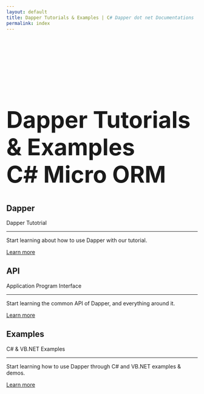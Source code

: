 ```yaml
---
layout: default
title: Dapper Tutorials & Examples | C# Dapper dot net Documentations | C# Micro ORM
permalink: index
---
```




<div class="rotator rotator-dark">
	<div class="rotator-header">
		<div class="rotator-header-inner wow slideInRight"></div>
	</div>
	<div class="rotator-body">
		<div class="rotator-body-inner">
<div>
	<div style="margin: auto; width: 728px; margin-bottom: 60px;">
	<script type="text/javascript">
		google_ad_client = "ca-pub-7869211898023730";
		google_ad_slot = "1439249006";
		google_ad_width = 728;
		google_ad_height = 90;
	</script>
	</div>
</div>
<br>
<br>
<br>
<div class="container">
<h1 class="text-center" style=" font-size: 60px">Dapper Tutorials & Examples <br> C# Micro ORM</h1>
<div class="row">
	<div class="col-md-6 col-lg-4">
		<div class="jumbotron">
			<h2 class="display-4">Dapper</h2>
			<p class="lead">Dapper Tutotrial</p>
			<hr class="my-4">
			<p>Start learning about how to use Dapper with our tutorial.</p>
			<p class="lead">
				<a class="btn btn-z btn-lg" href="dapper" role="button">Learn more</a>
			</p>
		</div>
	</div>
	<div class="col-md-6 col-lg-4">
		<div class="jumbotron">
			<h2 class="display-4">API</h2>
			<p class="lead">Application Program Interface</p>
			<hr class="my-4">
			<p>Start learning the common API of Dapper, and everything around it.</p>
			<p class="lead">
				<a class="btn btn-z btn-lg" href="dapper" role="button">Learn more</a>
			</p>
		</div>
	</div>
	<div class="col-md-6 col-lg-4">
		<div class="jumbotron">
			<h2 class="display-4">Examples</h2>
			<p class="lead">C# & VB.NET Examples</p>
			<hr class="my-4">
			<p>Start learning how to use Dapper through C# and VB.NET examples & demos.</p>
			<p class="lead">
				<a class="btn btn-z btn-lg" href="examples" role="button">Learn more</a>
			</p>
		</div>
	</div>
	<!--
	<div class="col-md-6 col-lg-4">
		<div class="jumbotron">
			<h2 class="display-4">FAQ</h2>
			<p class="lead">Freqently Answered Question</p>
			<hr class="my-4">
			<p>Start learning Dapper best practices and solution to the common problem you may encounter.</p>
			<p class="lead">
				<a class="btn btn-primary btn-lg" href="faq" role="button">Learn more</a>
			</p>
		</div>
	</div>
	<div class="col-md-6 col-lg-4">
		<div class="jumbotron">
			<h2 class="display-4">Limitations</h2>
			<p class="lead">Overcome Limitations</p>
			<hr class="my-4">
			<p>Start learning how to overcome some Dapper limitations through workaround and third party library.</p>
			<p class="lead">
				<a class="btn btn-primary btn-lg" href="limitations" role="button">Learn more</a>
			</p>
		</div>
	</div>
	<div class="col-md-6 col-lg-4">
		<div class="jumbotron">
			<h2 class="display-4">Troubleshooting</h2>
			<p class="lead">Exception & Troubleshooting</p>
			<hr class="my-4">
			<p>Start learning how to fix and handle some exception and common troubleshooting error.</p>
			<p class="lead">
				<a class="btn btn-primary btn-lg" href="troubleshooting" role="button">Learn more</a>
			</p>
		</div>
	</div>
	!-->
</div>
</div>
		</div>
	</div>
	<div class="rotator-footer">
		<div class="rotator-footer-inner wow slideInLeft"></div>
	</div>
</div>
<br>
<br>